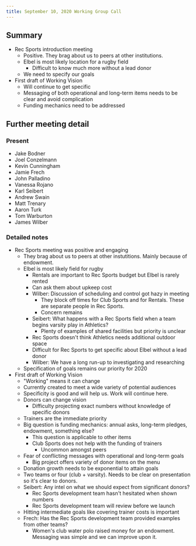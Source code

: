 ```yaml
---
title: September 10, 2020 Working Group Call
---
```

## Summary
- Rec Sports introduction meeting
    - Positive. They brag about us to peers at other institutions.
    - Elbel is most likely location for a rugby field
        - Difficult to know much more without a lead donor
    - We need to specify our goals
- First draft of Working Vision
    - Will continue to get specific
    - Messaging of both operational and long-term items needs to be clear and avoid complication
    - Funding mechanics need to be addressed

## Further meeting detail
### Present
- Jake Bodner
- Joel Conzelmann
- Kevin Cunningham
- Jamie Frech
- John Palladino
- Vanessa Rojano
- Karl Seibert
- Andrew Swain
- Matt Trenary
- Aaron Turk
- Tom Warburton
- James Wilber

### Detailed notes
- Rec Sports meeting was positive and engaging
    - They brag about us to peers at other instutitions. Mainly because of endowment.
    - Elbel is most likely field for rugby
        - Rentals are important to Rec Sports budget but Elbel is rarely rented
        - Can ask them about upkeep cost
        - Wilber: Discussion of scheduling and control got hazy in meeting
            - They block off times for Club Sports and for Rentals. These are separate people in Rec Sports.
            - Concern remains
        - Seibert: What happens with a Rec Sports field when a team begins varsity play in Athletics?
            - Plenty of examples of shared facilities but priority is unclear
        - Rec Sports doesn't think Athletics needs additional outdoor space
        - Difficult for Rec Sports to get specific about Elbel without a lead donor
        - Wilber: We have a long run-up to investigating and researching
    - Specification of goals remains our priority for 2020
- First draft of Working Vision
    - "Working" means it can change
    - Currently created to meet a wide variety of potential audiences
    - Specificity is good and will help us. Work will continue here.
    - Donors can change vision
        - Difficulty projecting exact numbers without knowledge of specific donors
    - Trainers are the immediate priority
    - Big question is funding mechanics: annual asks, long-term pledges, endowment, something else?
        - This question is applicable to other items
        - Club Sports does not help with the funding of trainers
            - Uncommon amongst peers
    - Fear of conflicting messages with operational and long-term goals
        - Big project offers variety of donor items on the menu
    - Donation growth needs to be exponential to attain goals
    - Two teams or four (club + varsity). Needs to be clear on presentation so it's clear to donors.
    - Seibert: Any intel on what we should expect from significant donors?
        - Rec Sports development team hasn't hesitated when shown numbers
        - Rec Sports development team will review before we launch
    - Hitting intermediate goals like covering trainer costs is important
    - Frech: Has the Rec Sports development team provided examples from other teams?
        - Women's club water polo raised money for an endowment. Messaging was simple and we can improve upon it.
